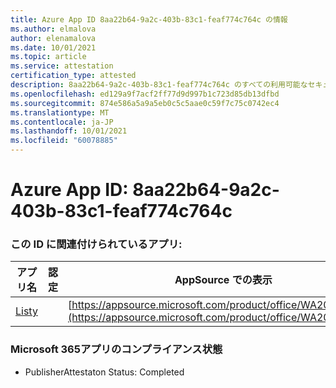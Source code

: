 ```yaml
---
title: Azure App ID 8aa22b64-9a2c-403b-83c1-feaf774c764c の情報
ms.author: elmalova
author: elenamalova
ms.date: 10/01/2021
ms.topic: article
ms.service: attestation
certification_type: attested
description: 8aa22b64-9a2c-403b-83c1-feaf774c764c のすべての利用可能なセキュリティおよびコンプライアンス情報。
ms.openlocfilehash: ed129a9f7acf2ff77d9d997b1c723d85db13dfbd
ms.sourcegitcommit: 874e586a5a9a5eb0c5c5aae0c59f7c75c0742ec4
ms.translationtype: MT
ms.contentlocale: ja-JP
ms.lasthandoff: 10/01/2021
ms.locfileid: "60078885"
---
```

# <a name="azure-app-id-8aa22b64-9a2c-403b-83c1-feaf774c764c"></a>Azure App ID: 8aa22b64-9a2c-403b-83c1-feaf774c764c


### <a name="apps-associated-with-this-id"></a>この ID に関連付けられているアプリ:
| **アプリ名** | **認定** | **AppSource での表示** |
|--------------|---------------|-----------------------|
| [Listy](https://docs.microsoft.com/microsoft-365-app-certification/forward/WA200000798) |  | [https://appsource.microsoft.com/product/office/WA200000798](https://appsource.microsoft.com/product/office/WA200000798) |

### <a name="microsoft-365-app-compliance-status"></a>Microsoft 365アプリのコンプライアンス状態
- PublisherAttestaton Status: Completed
